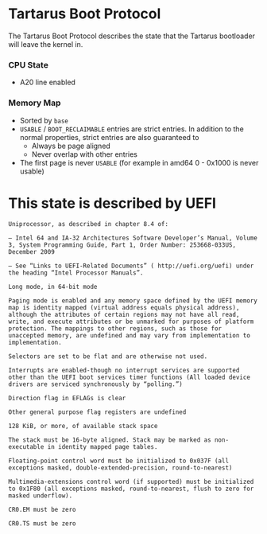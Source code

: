 # Tartarus Boot Protocol
The Tartarus Boot Protocol describes the state that the Tartarus bootloader will leave the kernel in.


### CPU State
- A20 line enabled


### Memory Map
- Sorted by `base`
- `USABLE` / `BOOT_RECLAIMABLE` entries are strict entries. In addition to the normal properties, strict entries are also guaranteed to
    - Always be page aligned
    - Never overlap with other entries
- The first page is never `USABLE` (for example in amd64 0 - 0x1000 is never usable)


# This state is described by UEFI
```
Uniprocessor, as described in chapter 8.4 of:

— Intel 64 and IA-32 Architectures Software Developer’s Manual, Volume 3, System Programming Guide, Part 1, Order Number: 253668-033US, December 2009

— See “Links to UEFI-Related Documents” ( http://uefi.org/uefi) under the heading “Intel Processor Manuals”.

Long mode, in 64-bit mode

Paging mode is enabled and any memory space defined by the UEFI memory map is identity mapped (virtual address equals physical address), although the attributes of certain regions may not have all read, write, and execute attributes or be unmarked for purposes of platform protection. The mappings to other regions, such as those for unaccepted memory, are undefined and may vary from implementation to implementation.

Selectors are set to be flat and are otherwise not used.

Interrupts are enabled-though no interrupt services are supported other than the UEFI boot services timer functions (All loaded device drivers are serviced synchronously by “polling.”)

Direction flag in EFLAGs is clear

Other general purpose flag registers are undefined

128 KiB, or more, of available stack space

The stack must be 16-byte aligned. Stack may be marked as non-executable in identity mapped page tables.

Floating-point control word must be initialized to 0x037F (all exceptions masked, double-extended-precision, round-to-nearest)

Multimedia-extensions control word (if supported) must be initialized to 0x1F80 (all exceptions masked, round-to-nearest, flush to zero for masked underflow).

CR0.EM must be zero

CR0.TS must be zero
```